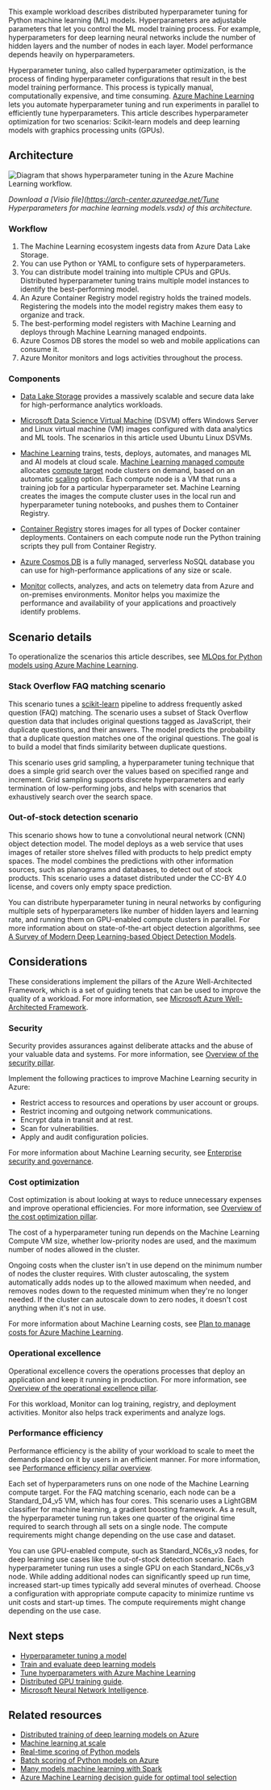 This example workload describes distributed hyperparameter tuning for Python machine learning (ML) models. Hyperparameters are adjustable parameters that let you control the ML model training process. For example, hyperparameters for deep learning neural networks include the number of hidden layers and the number of nodes in each layer. Model performance depends heavily on hyperparameters.

Hyperparameter tuning, also called hyperparameter optimization, is the process of finding hyperparameter configurations that result in the best model training performance. This process is typically manual, computationally expensive, and time consuming. [Azure Machine Learning](/azure/machine-learning/overview-what-is-azure-machine-learning) lets you automate hyperparameter tuning and run experiments in parallel to efficiently tune hyperparameters. This article describes hyperparameter optimization for two scenarios: Scikit-learn models and deep learning models with graphics processing units (GPUs).

## Architecture

![Diagram that shows hyperparameter tuning in the Azure Machine Learning workflow.](media/tune-hyperparameters.png)

*Download a [Visio file](https://arch-center.azureedge.net/Tune Hyperparameters for machine learning models.vsdx) of this architecture.*

### Workflow

1. The Machine Learning ecosystem ingests data from Azure Data Lake Storage.
1. You can use Python or YAML to configure sets of hyperparameters.
1. You can distribute model training into multiple CPUs and GPUs. Distributed hyperparameter tuning trains multiple model instances to identify the best-performing model.
1. An Azure Container Registry model registry holds the trained models. Registering the models into the model registry makes them easy to organize and track.
1. The best-performing model registers with Machine Learning and deploys through Machine Learning managed endpoints.
1. Azure Cosmos DB stores the model so web and mobile applications can consume it.
1. Azure Monitor monitors and logs activities throughout the process.

### Components

- [Data Lake Storage](https://azure.microsoft.com/products/storage/data-lake-storage) provides a massively scalable and secure data lake for high-performance analytics workloads.

- [Microsoft Data Science Virtual Machine](https://azure.microsoft.com/products/virtual-machines/data-science-virtual-machines) (DSVM) offers Windows Server and Linux virtual machine (VM) images configured with data analytics and ML tools. The scenarios in this article used Ubuntu Linux DSVMs.

- [Machine Learning](https://azure.microsoft.com/products/machine-learning/#product-overview) trains, tests, deploys, automates, and manages ML and AI models at cloud scale. [Machine Learning managed compute](/azure/machine-learning/service/concept-compute-target#azure-machine-learning-compute-managed) allocates [compute target](/azure/machine-learning/concept-compute-target) node clusters on demand, based on an automatic [scaling](/azure/virtual-machine-scale-sets/overview) option. Each compute node is a VM that runs a training job for a particular hyperparameter set. Machine Learning creates the images the compute cluster uses in the local run and hyperparameter tuning notebooks, and pushes them to Container Registry.

- [Container Registry](https://azure.microsoft.com/products/container-registry) stores images for all types of Docker container deployments. Containers on each compute node run the Python training scripts they pull from Container Registry.

- [Azure Cosmos DB](https://azure.microsoft.com/products/cosmos-db) is a fully managed, serverless NoSQL database you can use for high-performance applications of any size or scale.

- [Monitor](https://azure.microsoft.com/products/monitor) collects, analyzes, and acts on telemetry data from Azure and on-premises environments. Monitor helps you maximize the performance and availability of your applications and proactively identify problems.

## Scenario details

To operationalize the scenarios this article describes, see [MLOps for Python models using Azure Machine Learning](../../reference-architectures/ai/mlops-python.yml).

### Stack Overflow FAQ matching scenario

This scenario tunes a [scikit-learn](https://pypi.org/project/scikit-learn) pipeline to address frequently asked question (FAQ) matching. The scenario uses a subset of Stack Overflow question data that includes original questions tagged as JavaScript, their duplicate questions, and their answers. The model predicts the probability that a duplicate question matches one of the original questions. The goal is to build a model that finds similarity between duplicate questions.

This scenario uses grid sampling, a hyperparameter tuning technique that does a simple grid search over the values based on specified range and increment. Grid sampling supports discrete hyperparameters and early termination of low-performing jobs, and helps with scenarios that exhaustively search over the search space.

### Out-of-stock detection scenario

This scenario shows how to tune a convolutional neural network (CNN) object detection model. The model deploys as a web service that uses images of retailer store shelves filled with products to help predict empty spaces. The model combines the predictions with other information sources, such as planograms and databases, to detect out of stock products. This scenario uses a dataset distributed under the CC-BY 4.0 license, and covers only empty space prediction.

You can distribute hyperparameter tuning in neural networks by configuring multiple sets of hyperparameters like number of hidden layers and learning rate, and running them on GPU-enabled compute clusters in parallel. For more information about on state-of-the-art object detection algorithms, see [A Survey of Modern Deep Learning-based Object Detection Models](https://arxiv.org/abs/2104.11892).

## Considerations

These considerations implement the pillars of the Azure Well-Architected Framework, which is a set of guiding tenets that can be used to improve the quality of a workload. For more information, see [Microsoft Azure Well-Architected Framework](/azure/architecture/framework).

### Security

Security provides assurances against deliberate attacks and the abuse of your valuable data and systems. For more information, see [Overview of the security pillar](/azure/architecture/framework/security/overview).

Implement the following practices to improve Machine Learning security in Azure:

- Restrict access to resources and operations by user account or groups.
- Restrict incoming and outgoing network communications.
- Encrypt data in transit and at rest.
- Scan for vulnerabilities.
- Apply and audit configuration policies.

For more information about Machine Learning security, see [Enterprise security and governance](/azure/machine-learning/concept-enterprise-security).

### Cost optimization

Cost optimization is about looking at ways to reduce unnecessary expenses and improve operational efficiencies. For more information, see [Overview of the cost optimization pillar](/azure/architecture/framework/cost/overview).

The cost of a hyperparameter tuning run depends on the Machine Learning Compute VM size, whether low-priority nodes are used, and the maximum number of nodes allowed in the cluster.

Ongoing costs when the cluster isn't in use depend on the minimum number of nodes the cluster requires. With cluster autoscaling, the system automatically adds nodes up to the allowed maximum when needed, and removes nodes down to the requested minimum when they're no longer needed. If the cluster can autoscale down to zero nodes, it doesn't cost anything when it's not in use.

For more information about Machine Learning costs, see [Plan to manage costs for Azure Machine Learning](/azure/machine-learning/concept-plan-manage-cost).

### Operational excellence

Operational excellence covers the operations processes that deploy an application and keep it running in production. For more information, see [Overview of the operational excellence pillar](/azure/architecture/framework/devops/overview).

For this workload, Monitor can log training, registry, and deployment activities. Monitor also helps track experiments and analyze logs.

### Performance efficiency

Performance efficiency is the ability of your workload to scale to meet the demands placed on it by users in an efficient manner. For more information, see [Performance efficiency pillar overview](/azure/architecture/framework/scalability/overview).

Each set of hyperparameters runs on one node of the Machine Learning compute target. For the FAQ matching scenario, each node can be a Standard_D4_v5 VM, which has four cores. This scenario uses a LightGBM classifier for machine learning, a gradient boosting framework. As a result, the hyperparameter tuning run takes one quarter of the original time required to search through all sets on a single node. The compute requirements might change depending on the use case and dataset.

You can use GPU-enabled compute, such as Standard_NC6s_v3 nodes, for deep learning use cases like the out-of-stock detection scenario. Each hyperparameter tuning run uses a single GPU on each Standard_NC6s_v3 node. While adding additional nodes can significantly speed up run time, increased start-up times typically add several minutes of overhead. Choose a configuration with appropriate compute capacity to minimize runtime vs unit costs and start-up times. The compute requirements might change depending on the use case.

## Next steps

- [Hyperparameter tuning a model](/azure/machine-learning/how-to-tune-hyperparameters)
- [Train and evaluate deep learning models](/training/modules/train-evaluate-deep-learn-models)
- [Tune hyperparameters with Azure Machine Learning](/training/modules/tune-hyperparameters-with-azure-machine-learning)
- [Distributed GPU training guide](/azure/machine-learning/how-to-train-distributed-gpu).
- [Microsoft Neural Network Intelligence](https://github.com/microsoft/nni).

## Related resources


- [Distributed training of deep learning models on Azure](../../reference-architectures/ai/training-deep-learning.yml)
- [Machine learning at scale](../../data-guide/big-data/machine-learning-at-scale.md)
- [Real-time scoring of Python models](../../reference-architectures/ai/real-time-scoring-machine-learning-models.yml)
- [Batch scoring of Python models on Azure](../../reference-architectures/ai/batch-scoring-python.yml)
- [Many models machine learning with Spark](many-models-machine-learning-azure-spark.yml)
- [Azure Machine Learning decision guide for optimal tool selection](../mlops/aml-decision-tree.yml)

